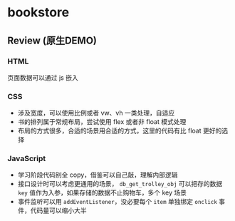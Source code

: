 # bookstore

## Review (原生DEMO)

### HTML
页面数据可以通过 js 嵌入

### CSS
- 涉及宽度，可以使用比例或者 vw、vh 一类处理，自适应
- 书的排列属于常规布局，尝试使用 flex 或者非 float 模式处理
- 布局的方式很多，合适的场景用合适的方式，这里的代码有比 float 更好的选择




### JavaScript
- 学习阶段代码别全 copy，借鉴可以自己敲，理解内部逻辑
- 接口设计时可以考虑更通用的场景， `db_get_trolley_obj` 可以把存的数据 `key` 值作为入参，如果存储的数据不止购物车，多个 key 场景
- 事件监听可以用 `addEventListener`，没必要每个 `item` 单独绑定 `onclick` 事件，代码量可以缩小大半
